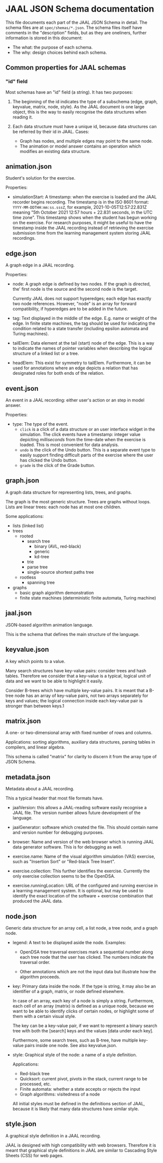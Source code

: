 # JAAL JSON Schema documentation

This file documents each part of the JAAL JSON Schema in detail.
The schema files are at `spec/shemas/*.json`. The schema files itself have
comments in the "description" fields, but as they are oneliners, further
information is stored in this document:

- The what: the purpose of each schema.
- The why: design choices behind each schema.

## Common properties for JAAL schemas

### "id" field

Most schemas have an "id" field (a string). It has two purposes:

1. The beginning of the id indicates the type of a subschema
   (edge, graph, keyvalue, matrix, node, style). As the JAAL document is
   one large object, this is the way to easily recognise the data structures
   when reading it.

2. Each data structure must have a unique id, because data structures can
   be referred by their id in JAAL. Cases:

   - Graph has nodes, and multiple edges may point to the same node.
   - The animation or model answer contains an operation which modifies an
    existing data structure.

## animation.json

Student's solution for the exercise.

Properties:

- simulationStart: A timestamp: when the exercise is loaded and the JAAL
  recorder begins recording. The timestamp is in the ISO 8601 format:
  `YYYY-MM-DDTHH:mm:ss.sssZ`, for example, 2021-10-05T12:57:22.831Z
  meaning "5th October 2021 12:57 hours + 22.831 seconds, in the UTC time zone".
  This timestamp shows when the student has begun working on the exercise.
  For research purposes, it might be useful to have the timestamp inside the
  JAAL recording instead of retrieving the exercise submission time from the
  learning management system storing JAAL recordings.

## edge.json

A graph edge in a JAAL recording.

Properties:

- node: A graph edge is defined by two nodes. If the graph is directed, the'
  first node is the source and the second node is the target.

  Currently JAAL does not support hyperedges; each edge has exactly two node
  references. However, "node" is an array for forward compatibility, if
  hyperedges are to be added in the future.

- tag: Text displayed in the middle of the edge. E.g. name or weight of the edge.
  In finite state machines, the tag should be used for indicating the condition
  related to a state transfer (including epsilon automata and Turing machines).

- tailElem: Data element at the tail (start) node of the edge. This is a way
  to indicate the names of pointer variables when describing the logical
  structure of a linked list or a tree.

- headElem: This exist for symmetry to tailElem. Furthermore, it can be used
  for annotations where an edge depicts a relation that has designated roles
  for both ends of the relation.

## event.json

An event in a JAAL recording: either user's action or an step in model answer.

Properties:
- type: The type of the event.
  - `click` is a click of a data structure or an user interface widget in the
    simulation. The click events have a timestamp: integer value depicting
    *milliseconds* from the time-date when the exercise is loaded. This is most
    convenient for data analysis.
  - `undo` is the click of the Undo button. This is a separate event type
    to easily support finding difficult parts of the exercise where the user
    has clicked the Undo button.
  - `grade` is the click of the Grade button.

## graph.json

A graph data structure for representing lists, trees, and graphs.

The graph is the most generic structure. Trees are graphs without loops.
Lists are linear trees: each node has at most one children.

Some applications:
- lists (linked list)
- trees
  - rooted
    - search tree
      - binary (AVL, red-black)
      - generic
      - kd-tree      
    - trie
    - parse tree
    - single-source shortest paths tree
  - rootless
    - spanning tree
- graphs
  - basic graph algorithm demonstration
  - finite state machines
    (deterministic finite automata, Turing machine)

## jaal.json

JSON-based algorithm animation language.

This is the schema that defines the main structure of the language.

## keyvalue.json

A key which points to a value.

Many search structures have key-value pairs: consider trees and hash tables.
Therefore we consider that a key-value is a typical, logical unit of data and
we want to be able to highlight it easily.

Consider B-trees which have multiple key-value pairs. It is meant that a
B-tree node has an array of key-value pairs, not two arrays separately for keys
and values; the logical connection inside each key-value pair is stronger than
between keys.1

## matrix.json

A one- or two-dimensional array with fixed number of rows and columns.

Applications: sorting algorithms, auxiliary data structures, parsing tables
in compilers, and linear algebra.

This schema is called "matrix" for clarity to discern it from the array type
of JSON Schema.

## metadata.json

Metadata about a JAAL recording.

This a typical header that most file formats have.

- jaalVersion: this allows a JAAL-reading software easily recognise a JAAL
  file. The version number allows future development of the language.

- jaalGenerator: software which created the file. This should contain name
  and version number for debugging purposes.

- browser: Name and version of the web browser which is running JAAL data
  generator software. This is for debugging as well.

- exercise.name: Name of the visual algorithm simulation (VAS) exercise,
  such as "Insertion Sort" or "Red-black Tree Insert".

- exercise.collection: This further identifies the exercise. Currently the
  only exercise collection seems to be the OpenDSA.

- exercise.runningLocation: URL of the configured and running exercise in
  a learning management system. It is optional, but may be used to identify
  the exact location of the software + exercise combination that produced the
  JAAL data.

## node.json

Generic data structure for an array cell, a list node, a tree node, and a
graph node.

- legend: A text to be displayed aside the node. Examples:

  - OpenDSA tree traversal exercises mark a sequential number
    along each tree node that the user has clicked. The numbers indicate the
    traversal order.

  - Other annotations which are not the input data but illustrate how the
    algorithm proceeds.

- key: Primary data inside the node. If the type is string, it may also be an
       identifier of a graph, matrix, or node defined elsewhere.

  In case of an array, each key of a node is simply a string. Furthermore,
  each cell of an array (matrix) is defined as a unique node, because we want
  to be able to identify clicks of certain nodes, or highlight some of them
  with a certain visual style.

  The key can be a key-value pair, if we want to represent a binary search tree
  with both the [search] keys and the values [data under each key].

  Furthermore, some search trees, such as B-tree, have multiple key-value
  pairs inside one node. See also keyvalue.json.

- style: Graphical style of the node: a name of a style definition.

  Applications:
  - Red-black tree
  - Quicksort: current pivot, pivots in the stack, current range to be
    processed, etc.
  - Finite automata: whether a state accepts or rejects the input
  - Graph algorithms: visitedness of a node

  All initial styles must be defined in the definitions section of JAAL,
  because it is likely that many data structures have similar style.

## style.json

A graphical style definition in a JAAL recording.

JAAL is designed with high compatibility with web browsers. Therefore it is
meant that graphical style definitions in JAAL are similar to Cascading Style
Sheets (CSS) for web pages.
